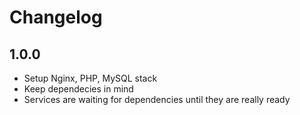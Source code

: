 # Changelog

## 1.0.0

 - Setup Nginx, PHP, MySQL stack
 - Keep dependecies in mind
 - Services are waiting for dependencies until they are really ready 
